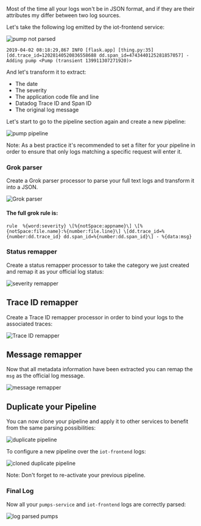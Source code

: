Most of the time all your logs won't be in JSON format, and if they are their attributes my differ between two log sources.

Let's take the following log emitted by the iot-frontend service:

![pump not parsed](https://raw.githubusercontent.com/l0k0ms/workshops/master/log-workshop/assets/images/pumps_not_parsed_log.png)

```
2019-04-02 08:18:29,867 INFO [flask.app] [thing.py:35] [dd.trace_id=12028140520836558688 dd.span_id=4743440125281857057] - Adding pump <Pump (transient 139911307271920)>
```

And let's transform it to extract:

* The date
* The severity
* The application code file and line
* Datadog Trace ID and Span ID
* The original log message

Let's start to go to the pipeline section again and create a new pipeline:

![pump pipeline](https://raw.githubusercontent.com/l0k0ms/workshops/master/log-workshop/assets/images/pump_pipeline.png)

Note: As a best practice it's recommended to set a filter for your pipeline in order to ensure that only logs matching a specific request will enter it.

### Grok parser

Create a Grok parser processor to parse your full text logs and transform it into a JSON.

![Grok parser](https://raw.githubusercontent.com/l0k0ms/workshops/master/log-workshop/assets/images/pump_log_parsing.png)

#### The full grok rule is:

```
rule  %{word:severity} \[%{notSpace:appname}\] \[%{notSpace:file.name}:%{number:file.line}\] \[dd.trace_id=%{number:dd.trace_id} dd.span_id=%{number:dd.span_id}\] - %{data:msg}
```


### Status remapper

Create a status remapper processor to take the category we just created and remap it as your official log status:

![severity remapper](https://raw.githubusercontent.com/l0k0ms/workshops/master/log-workshop/assets/images/severity_remapping.png)

## Trace ID remapper

Create a Trace ID remapper processor in order to bind your logs to the associated traces:

![Trace ID remapper](https://raw.githubusercontent.com/l0k0ms/workshops/master/log-workshop/assets/images/trace_id_remapper.png)

## Message remapper

Now that all metadata information have been extracted you can remap the `msg` as the official log message.

![message remapper](https://raw.githubusercontent.com/l0k0ms/workshops/master/log-workshop/assets/images/message_remapper.png)

## Duplicate your Pipeline

You can now clone your pipeline and apply it to other services to benefit from the same parsing possibilities:

![duplicate pipeline](https://raw.githubusercontent.com/l0k0ms/workshops/master/log-workshop/assets/images/duplicate_pipeline.png)

To configure a new pipeline over the `iot-frontend` logs:

![cloned duplicate pipeline](https://raw.githubusercontent.com/l0k0ms/workshops/master/log-workshop/assets/images/new_cloned_pipeline.png)

Note: Don't forget to re-activate your previous pipeline.

### Final Log

Now all your `pumps-service` and `iot-frontend` logs are correctly parsed:

![log parsed pumps](https://raw.githubusercontent.com/l0k0ms/workshops/master/log-workshop/assets/images/log_parsed_pumps.png)